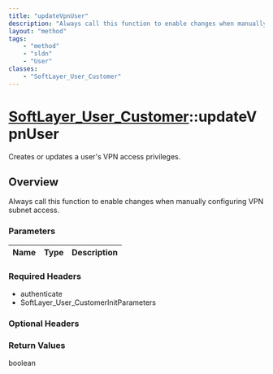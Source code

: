 ```yaml
---
title: "updateVpnUser"
description: "Always call this function to enable changes when manually configuring VPN subnet access."
layout: "method"
tags:
    - "method"
    - "sldn"
    - "User"
classes:
    - "SoftLayer_User_Customer"
---
```

# [SoftLayer_User_Customer](/reference/services/SoftLayer_User_Customer)::updateVpnUser

Creates or updates a user's VPN access privileges.


## Overview 
Always call this function to enable changes when manually configuring VPN subnet access. 

### Parameters 
|Name | Type | Description |
| --- | --- | --- |


### Required Headers
* authenticate
* SoftLayer_User_CustomerInitParameters

### Optional Headers

### Return Values
boolean

